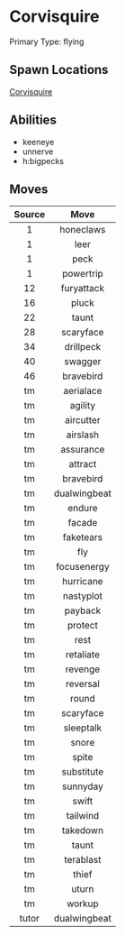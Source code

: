 # Corvisquire  
Primary Type: flying  
  
## Spawn Locations  
[Corvisquire](/data/spawn_presets/corvisquire.md)  
  
## Abilities  
  * keeneye
  * unnerve
  * h:bigpecks
  
  
## Moves  
  
| Source | Move |  
|:---:|:---:|  
| 1 | honeclaws |  
| 1 | leer |  
| 1 | peck |  
| 1 | powertrip |  
| 12 | furyattack |  
| 16 | pluck |  
| 22 | taunt |  
| 28 | scaryface |  
| 34 | drillpeck |  
| 40 | swagger |  
| 46 | bravebird |  
| tm | aerialace |  
| tm | agility |  
| tm | aircutter |  
| tm | airslash |  
| tm | assurance |  
| tm | attract |  
| tm | bravebird |  
| tm | dualwingbeat |  
| tm | endure |  
| tm | facade |  
| tm | faketears |  
| tm | fly |  
| tm | focusenergy |  
| tm | hurricane |  
| tm | nastyplot |  
| tm | payback |  
| tm | protect |  
| tm | rest |  
| tm | retaliate |  
| tm | revenge |  
| tm | reversal |  
| tm | round |  
| tm | scaryface |  
| tm | sleeptalk |  
| tm | snore |  
| tm | spite |  
| tm | substitute |  
| tm | sunnyday |  
| tm | swift |  
| tm | tailwind |  
| tm | takedown |  
| tm | taunt |  
| tm | terablast |  
| tm | thief |  
| tm | uturn |  
| tm | workup |  
| tutor | dualwingbeat |  
  
